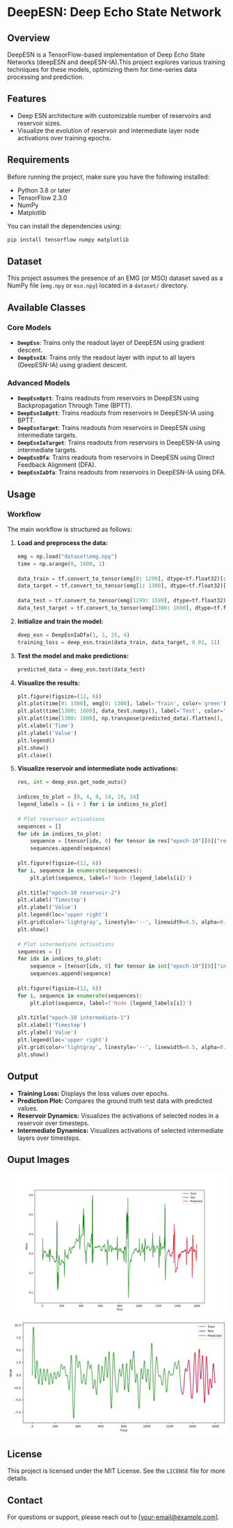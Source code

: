 # DeepESN: Deep Echo State Network

## Overview
DeepESN is a TensorFlow-based implementation of Deep Echo State Networks (deepESN and deepESN-IA).This project explores various training techniques for these models, optimizing them for time-series data processing and prediction.

## Features
- Deep ESN architecture with customizable number of reservoirs and reservoir sizes.
- Visualize the evolution of reservoir and intermediate layer node activations over training epochs.


## Requirements

Before running the project, make sure you have the following installed:

- Python 3.8 or later
- TensorFlow 2.3.0
- NumPy
- Matplotlib

You can install the dependencies using:
```bash
pip install tensorflow numpy matplotlib
```

## Dataset
This project assumes the presence of an EMG (or MSO) dataset saved as a NumPy file (`emg.npy` or `mso.npy`) located in a `dataset/` directory. 

## Available Classes

### Core Models
- **`DeepEsn`**: Trains only the readout layer of DeepESN using gradient descent.
- **`DeepEsnIA`**: Trains only the readout layer with input to all layers (DeepESN-IA) using gradient descent.

### Advanced Models
- **`DeepEsnBptt`**: Trains readouts from reservoirs in DeepESN using Backpropagation Through Time (BPTT).
- **`DeepEsnIaBptt`**: Trains readouts from reservoirs in DeepESN-IA using BPTT.
- **`DeepEsnTarget`**: Trains readouts from reservoirs in DeepESN using intermediate targets.
- **`DeepEsnIaTarget`**: Trains readouts from reservoirs in DeepESN-IA using intermediate targets.
- **`DeepEsnDfa`**: Trains readouts from reservoirs in DeepESN using Direct Feedback Alignment (DFA).
- **`DeepEsnIaDfa`**: Trains readouts from reservoirs in DeepESN-IA using DFA.

## Usage

### Workflow
The main workflow is structured as follows:

1. **Load and preprocess the data:**
   ```python
   emg = np.load("dataset\emg.npy")
   time = np.arange(0, 1600, 1)

   data_train = tf.convert_to_tensor(emg[0: 1299], dtype=tf.float32)[:, np.newaxis]
   data_target = tf.convert_to_tensor(emg[1: 1300], dtype=tf.float32)[:, np.newaxis]

   data_test = tf.convert_to_tensor(emg[1299: 1599], dtype=tf.float32)[:, np.newaxis]
   data_test_target = tf.convert_to_tensor(emg[1300: 1600], dtype=tf.float32)[:, np.newaxis]
   ```

2. **Initialize and train the model:**
   ```python
   deep_esn = DeepEsnIaDfa(1, 1, 25, 4)
   training_loss = deep_esn.train(data_train, data_target, 0.01, 11)
   ```

3. **Test the model and make predictions:**
   ```python
   predicted_data = deep_esn.test(data_test)
   ```

4. **Visualize the results:**
   ```python
   plt.figure(figsize=(12, 6))
   plt.plot(time[0: 1300], emg[0: 1300], label='Train', color='green')
   plt.plot(time[1300: 1600], data_test.numpy(), label='Test', color='blue')
   plt.plot(time[1300: 1600], np.transpose(predicted_data).flatten(), label='Predicted', color='red')
   plt.xlabel('Time')
   plt.ylabel('Value')
   plt.legend()
   plt.show()
   plt.close()
   ```

5. **Visualize reservoir and intermediate node activations:**
   ```python
   res, int = deep_esn.get_node_outs()

   indices_to_plot = [0, 4, 9, 14, 19, 24]
   legend_labels = [i + 1 for i in indices_to_plot]

   # Plot reservoir activations
   sequences = []
   for idx in indices_to_plot:
       sequence = [tensor[idx, 0] for tensor in res["epoch-10"][0]["res-1"]]
       sequences.append(sequence)

   plt.figure(figsize=(12, 6))
   for i, sequence in enumerate(sequences):
       plt.plot(sequence, label=f'Node {legend_labels[i]}')

   plt.title("epoch-10 reservoir-2")
   plt.xlabel('Timestep')
   plt.ylabel('Value')
   plt.legend(loc='upper right')
   plt.grid(color='lightgray', linestyle='--', linewidth=0.5, alpha=0.7)
   plt.show()

   # Plot intermediate activations
   sequences = []
   for idx in indices_to_plot:
       sequence = [tensor[idx, 0] for tensor in int["epoch-10"][0]["int-0"]]
       sequences.append(sequence)

   plt.figure(figsize=(12, 6))
   for i, sequence in enumerate(sequences):
       plt.plot(sequence, label=f'Node {legend_labels[i]}')

   plt.title("epoch-10 intermediate-1")
   plt.xlabel('Timestep')
   plt.ylabel('Value')
   plt.legend(loc='upper right')
   plt.grid(color='lightgray', linestyle='--', linewidth=0.5, alpha=0.7)
   plt.show()
   ```

## Output
- **Training Loss:** Displays the loss values over epochs.
- **Prediction Plot:** Compares the ground truth test data with predicted values.
- **Reservoir Dynamics:** Visualizes the activations of selected nodes in a reservoir over timesteps.
- **Intermediate Dynamics:** Visualizes activations of selected intermediate layers over timesteps.

## Ouput Images
![My Diagram](images/deepESN_IA_bptt_emg.png)
![My Diagram](images/deepESN_bptt_mso.png)

## License
This project is licensed under the MIT License. See the `LICENSE` file for more details.

## Contact
For questions or support, please reach out to [your-email@example.com].

